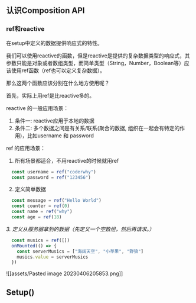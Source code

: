 ## 认识Composition API

### ref和reactive

在setup中定义的数据提供响应式的特性。

我们可以使用reactive的函数，但是reactive是提供的复杂数据类型的响应式，其参数只能是对象或者数组类型，而简单类型（String，Number，Boolean等）应该使用ref函数（ref也可以定义复杂数据）。

那么这两个函数应该分别在什么地方使用呢？

首先，实际上用ref是比reactive多的。

reactive 的一般应用场景：

1. 条件一: reactive应用于本地的数据
2. 条件二: 多个数据之间是有关系/联系(聚合的数据, 组织在一起会有特定的作用)，比如username 和 password

ref 的应用场景：

1. 所有场景都适合，不用reactive的时候就用ref
```js
  const username = ref("coderwhy")
  const password = ref("123456")
```

2. 定义简单数据
```js
  const message = ref("Hello World")
  const counter = ref(0)
  const name = ref("why")
  const age = ref(18)
```

*3. 定义从服务器拿到的数据（先定义一个空数组，然后再请求。）*
```js
  const musics = ref([])
  onMounted(() => {
	const serverMusics = ["海阔天空", "小苹果", "野狼"]
	musics.value = serverMusics
  })
```



![[assets/Pasted image 20230406205853.png]]


## Setup()


